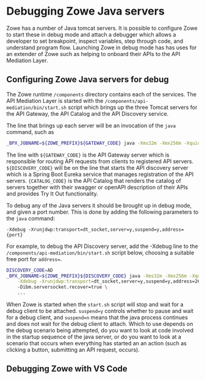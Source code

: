 # Debugging Zowe Java servers

Zowe has a number of Java tomcat servers.  It is possible to configure Zowe to start these in debug mode and attach a debugger which allows a developer to set breakpoint, inspect variables, step through code, and understand program flow.  Launching Zowe in debug mode has has uses for an extender of Zowe such as helping to onboard their APIs to the API Mediation Layer.  

## Configuring Zowe Java servers for debug

The Zowe runtime `/components` directory contains each of the services.  The API Mediation Layer is started with the `/components/api-mediation/bin/start.sh` script which brings up the three Tomcat servers for the API Gateway, the API Catalog and the API Discovery service.  

The line that brings up each server will be an invocation of the `java` command, such as 

```sh
_BPX_JOBNAME=${ZOWE_PREFIX}${GATEWAY_CODE} java -Xms32m -Xmx256m -Xquickstart \
```

The line with `${GATEWAY_CODE}` is the API Gateway server which is responsible for routing API requests from clients to registered API servers.  `${DISCOVERY_CODE}` will be on the line that starts the API discovery server which is a Spring Boot Eureka service that manages registration of the API servers.  `{CATALOG_CODE}` is the API Catalog that renders the catalog of servers together with their swagger or openAPI description of their APIs and provides Try It Out functionality.  

To debug any of the Java servers it should be brought up in debug mode, and given a port number.  This is done by adding the following parameters to the `java` command:

```
-Xdebug -Xrunjdwp:transport=dt_socket,server=y,suspend=y,address={port}
```

For example, to debug the API Discovery server, add the -Xdebug line to the `/components/api-mediation/bin/start.sh` script below, choosing a suitable free port for `address=`.

```sh
DISCOVERY_CODE=AD
_BPX_JOBNAME=${ZOWE_PREFIX}${DISCOVERY_CODE} java -Xms32m -Xmx256m -Xquickstart \
	-Xdebug -Xrunjdwp:transport=dt_socket,server=y,suspend=y,address=26530
    -Dibm.serversocket.recover=true \
    ...
```
When Zowe is started when the `start.sh` script will stop and wait for a debug client to be attached.  `suspend=y` controls whether to pause and wait for a debug client, and `suspend=n` means that the java process continues and does not wait for the debug client to attach.  Which to use depends on the debug scenario being attempted, do you want to look at code involved in the startup sequence of the java server, or do you want to look at a scenario that occurs when everything has started an an action (such as clicking a button, submitting an API request, occurs).



## Debugging Zowe with VS Code
